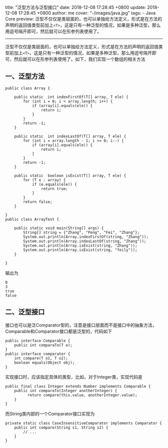 title: "泛型方法与泛型接口"
date: 2018-12-08 17:28:45 +0800
update: 2018-12-08 17:28:45 +0800
author: me
cover: "-/images/java.jpg"
tags:
    - Java Core
preview: 泛型不仅仅是类层面的，也可以单独给方法定义，形式是在方法的声明的返回值类型前加上`<T>`，这是只有一种泛型的情况，如果是多种泛型，那么用逗号隔开即可，然后就可以在形参列表使用了。

---

泛型不仅仅是类层面的，也可以单独给方法定义，形式是在方法的声明的返回值类型前加上`<T>`，这是只有一种泛型的情况，如果是多种泛型，那么用逗号隔开即可，然后就可以在形参列表使用了。如下，我们实现一个数组的相关方法

## 一、泛型方法

```
public class Array {

    public static  int indexFirstOf(T[] array, T ele) {
        for (int i = 0; i < array.length; i++) { 
            if (array[i].equals(ele)) { 
                return i; 
            } 
        } 
        return -1; 
    } 

    public static  int indexLastOf(T[] array, T ele) {
        for (int i = array.length - 1; i >= 0; i--) {
            if (array[i].equals(ele)) {
                return i;
            }
        }
        return -1;
    }
    
    public static  boolean isExist(T[] array, T ele) {
        for (T e : array) {
            if (e.equals(ele)) {
                return true;
            }
        }
        return false;
    }
    
}
public class ArrayTest {

    public static void main(String[] args) {
        String[] string = {"Zhang", "Peng", "Fei", "Zhang"};
        System.out.println(Array.indexFirstOf(string, "Zhang"));
        System.out.println(Array.indexLastOf(string, "Zhang"));
        System.out.println(Array.isExist(string, "Zhang"));
        System.out.println(Array.isExist(string, "feily"));
    }

}
```

输出为

```
0
3
true
false
```

## 二、泛型接口

接口也可以是泛Comparator型的，注意是接口层面而不是接口中的抽象方法，Comparable和Comparator接口都是泛型的，代码如下

```
public interface Comparable {
    public int comparaTo(T o);
}
public interface comparator {
    int compare(T o1, T o2);
    boolean equals(Object obj);
}
```

实现接口时，应该指定具体的类型，比如，对于Integer类，实现代码是

```
public final class Integer extends Number implements Comparable {
    public int comparaTo(Integer anotherInteger) {
	      return compare(this.value, anotherInteger.value);
    }
}
```

而String类内部的一个Comparator接口实现为

```
private static class CaseInsensitiveComparator implements Comparator {
    public int compare(String s1, String s2) {
        // ...
    }
}
```